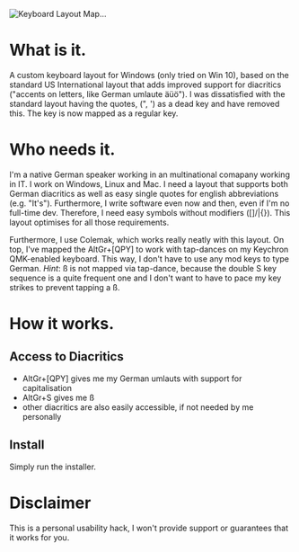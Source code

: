 
![Keyboard Layout Map...]([http://url/to/img.png](https://github.com/jaltgen/win-us-intl-non-dead/blob/main/US_Intl_Non-Dead-Quotes_JANALT-v1.jpg))
# What is it.

A custom keyboard layout for Windows (only tried on Win 10), based on the standard US International layout that adds improved support for diacritics ("accents on letters, like German umlaute äüö"). I was dissatisfied with the standard layout having the quotes, (", ') as a dead key and have removed this. The key is now mapped as a regular key.

# Who needs it.

I'm a native German speaker working in an multinational comapany working in IT. I work on Windows, Linux and Mac. I need a layout that supports both German diacritics as well as easy single quotes for english abbreviations (e.g. "It's"). Furthermore, I write software even now and then, even if I'm no full-time dev. Therefore, I need easy symbols without modifiers ([]/\|{}). This layout optimises for all those requirements.

Furthermore, I use Colemak, which works really neatly with this layout. On top, I've mapped the AltGr+[QPY] to work with tap-dances on my Keychron QMK-enabled keyboard. This way, I don't have to use any mod keys to type German. *Hint*: ß is not mapped via tap-dance, because the double S key sequence is a quite frequent one and I don't want to have to pace my key strikes to prevent tapping a ß.
# How it works.

## Access to Diacritics

- AltGr+[QPY] gives me my German umlauts with support for capitalisation
- AltGr+S gives me ß
- other diacritics are also easily accessible, if not needed by me personally

## Install

Simply run the installer.

# Disclaimer

This is a personal usability hack, I won't provide support or guarantees that it works for you.
